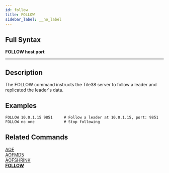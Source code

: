 ```yaml
---
id: follow
title: FOLLOW
sidebar_label: __no_label
---
```


## Full Syntax

**FOLLOW  host port**

---

## Description

The FOLLOW command instructs the Tile38 server to follow a leader and replicated the leader's data.

## Examples

```tile38-cli
FOLLOW 10.0.1.15 9851     # Follow a leader at 10.0.1.15, port: 9851
FOLLOW no one             # Stop following
```

## Related Commands

[AOF](../commands/aof.md)<br>
[AOFMD5](../commands/aofmd5.md)<br>
[AOFSHRINK](../commands/aofshrink.md)<br>
**[FOLLOW](../commands/follow.md)**<br>